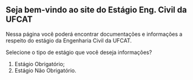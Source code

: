 ## Seja bem-vindo ao site do Estágio Eng. Civil da UFCAT

Nessa página você poderá encontrar documentações e informações a respeito do estágio da Engenharia Civil da UFCAT. 

Selecione o tipo de estágio que você deseja informações?

1. Estágio Obrigatório;
2. Estágio Não Obrigatório.


